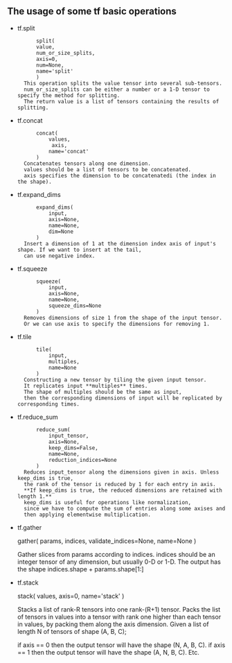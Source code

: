 ## The usage of some tf basic operations

- tf.split

		
			split(
			value,
			num_or_size_splits,
			axis=0,
			num=None,
			name='split'
			)
		This operation splits the value tensor into several sub-tensors. 
		num_or_size_splits can be either a number or a 1-D tensor to specify the method for splitting.
		The return value is a list of tensors containing the results of splitting.

- tf.concat
			
			concat(
			    values,
			     axis,
			    name='concat'
			)
		Concatenates tensors along one dimension.
		values should be a list of tensors to be concatenated.
		axis specifies the dimension to be concatenatedi (the index in the shape).	


- tf.expand\_dims
			
			expand_dims(
				input,
				axis=None,
				name=None,
				dim=None
			)
		Insert a dimension of 1 at the dimension index axis of input's shape. If we want to insert at the tail, 
		can use negative index.	
	

- tf.squeeze
			
			squeeze(
			    input,
			    axis=None,
			    name=None,
			    squeeze_dims=None
			)	
		Removes dimensions of size 1 from the shape of the input tensor.
		Or we can use axis to specify the dimensions for removing 1.

- tf.tile
			
			tile(
				input,
				multiples,
				name=None
			)	
		Constructing a new tensor by tiling the given input tensor.
		It replicates input **multiples** times. 
		The shape of multiples should be the same as input, 
		then the corresponding dimensions of input will be replicated by corresponding times. 


- tf.reduce\_sum
			
			reduce_sum(
			    input_tensor,
			    axis=None,
			    keep_dims=False,
			    name=None,
			    reduction_indices=None
			)
		Reduces input_tensor along the dimensions given in axis. Unless keep_dims is true, 
		the rank of the tensor is reduced by 1 for each entry in axis. 
		**If keep_dims is true, the reduced dimensions are retained with length 1.**
		keep_dims is useful for operations like normalization, 
		since we have to compute the sum of entries along some axises and 
		then applying elementwise multiplication.
	

- tf.gather 

	gather(
	    params,
	    indices,
	    validate_indices=None,
	    name=None
	)

	Gather slices from params according to indices.
	indices should be an integer tensor of any dimension, but usually 0-D or 1-D. 
	The output has the shape indices.shape + params.shape[1:]


- tf.stack

	stack(
	    values,
	    axis=0,
	    name='stack'
	)

	Stacks a list of rank-R tensors into one rank-(R+1) tensor.
	Packs the list of tensors in values into a tensor with rank one higher than each 
	tensor in values, by packing them along the axis dimension. 
	Given a list of length N of tensors of shape (A, B, C);

	if axis == 0 then the output tensor will have the shape (N, A, B, C). if axis == 1 then 
	the output tensor will have the shape (A, N, B, C). Etc.
